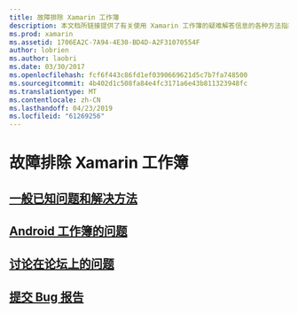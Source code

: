 ```yaml
---
title: 故障排除 Xamarin 工作簿
description: 本文档所链接提供了有关使用 Xamarin 工作簿的疑难解答信息的各种方法指南。 链接的内容讨论常见的已知的问题，Android 工作簿的问题，并提供与支持相关的资源。
ms.prod: xamarin
ms.assetid: 1706EA2C-7A94-4E30-BD4D-A2F31070554F
author: lobrien
ms.author: laobri
ms.date: 03/30/2017
ms.openlocfilehash: fcf6f443c86fd1ef0390669621d5c7b7fa748500
ms.sourcegitcommit: 4b402d1c508fa84e4fc3171a6e43b811323948fc
ms.translationtype: MT
ms.contentlocale: zh-CN
ms.lasthandoff: 04/23/2019
ms.locfileid: "61269256"
---
```

# <a name="troubleshooting-xamarin-workbooks"></a>故障排除 Xamarin 工作簿

## <a name="general-known-issues--workaroundsgeneralmd"></a>[一般已知问题和解决方法](general.md)

## <a name="issues-with-android-workbooksandroidmd"></a>[Android 工作簿的问题](android.md)

## <a name="discuss-issues-on-the-forumsforums"></a>[讨论在论坛上的问题][forums]

## <a name="file-a-bug-reporttoolsworkbooksinstallmdreporting-bugs"></a>[提交 Bug 报告](~/tools/workbooks/install.md#reporting-bugs)

[forums]: https://forums.xamarin.com/categories/inspector
